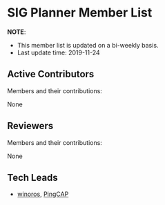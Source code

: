 # SIG Planner Member List

**NOTE**:

* This member list is updated on a bi-weekly basis.
* Last update time: 2019-11-24

## Active Contributors

Members and their contributions:

None

## Reviewers

Members and their contributions:

None

## Tech Leads

* [winoros](https://github.com/winoros), [PingCAP](https://pingcap.com/en/)
